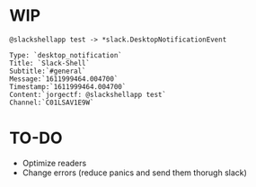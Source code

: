# WIP

```
@slackshellapp test -> *slack.DesktopNotificationEvent

Type: `desktop_notification`
Title: `Slack-Shell`
Subtitle:`#general`
Message:`1611999464.004700`
Timestamp:`1611999464.004700`
Content:`jorgectf: @slackshellapp test`
Channel:`C01LSAV1E9W`
```

# TO-DO

* Optimize readers
* Change errors (reduce panics and send them thorugh slack)